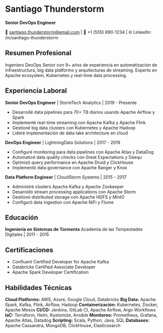 # Santiago Thunderstorm
**Senior DevOps Engineer**

📧 santiago.thunderstorm@email.com | 📱 +1 (555) 890-1234 | 🌐 LinkedIn: /in/santiago-thunderstorm

## Resumen Profesional
Ingeniero DevOps Senior con 9+ años de experiencia en automatización de infraestructura, big data platforms y arquitecturas de streaming. Experto en Apache ecosystem, Kubernetes y real-time data processing.

## Experiencia Laboral

**Senior DevOps Engineer** | StormTech Analytics | 2019 - Presente
- Desarrollé data pipelines para 70+ TB diarios usando Apache Airflow y Spark
- Implementé real-time streaming con Apache Kafka y Apache Flink
- Gestioné big data clusters con Kubernetes y Apache Hadoop
- Lideré implementación de data lake architecture en cloud

**DevOps Engineer** | LightningData Solutions | 2017 - 2019
- Configuré monitoring para data pipelines con Apache Atlas y DataDog
- Automaticé data quality checks con Great Expectations y Deequ
- Optimizó query performance en Apache Druid y ClickHouse
- Implementó data governance con Apache Ranger y Knox

**Data Platform Engineer** | CloudStorm Systems | 2015 - 2017
- Administré clusters Apache Kafka y Apache Zookeeper
- Desarrolló stream processing applications con Apache Storm
- Gestionó distributed storage con Apache HDFS y MinIO
- Configuró data ingestion con Apache NiFi y Flume

## Educación
**Ingeniería en Sistemas de Tormenta**
Academia de las Tempestades Digitales | 2011 - 2015

## Certificaciones
- Confluent Certified Developer for Apache Kafka
- Databricks Certified Associate Developer
- Apache Spark Developer Certification

## Habilidades Técnicas
**Cloud Platforms:** AWS, Azure, Google Cloud, Databricks
**Big Data:** Apache Spark, Kafka, Flink, Airflow, Hadoop
**Containerización:** Kubernetes, Docker, Apache Mesos
**CI/CD:** Jenkins, GitLab CI, Apache Airflow, Argo Workflows
**IaC:** Terraform, Helm, Kustomize, Ansible
**Monitoreo:** Prometheus, Grafana, Apache Atlas, Datadog
**Scripting:** Scala, Python, Java, SQL
**Databases:** Apache Cassandra, MongoDB, ClickHouse, Elasticsearch
